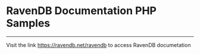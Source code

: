 # RavenDB Documentation PHP Samples
---

Visit the link https://ravendb.net/ravendb to access RavenDB documetation
